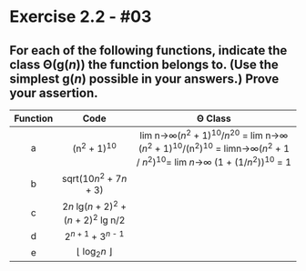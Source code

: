 # Exercise 2.2 - #03
## For each of the following functions, indicate the class Θ(g(*n*)) the function belongs to. (Use the simplest g(*n*) possible in your answers.) Prove your assertion.

|Function| Code | Θ Class |
| :----: | :---: | :----: |
| a | (n<sup>2</sup> + 1)<sup>10</sup> | lim n→∞(*n*<sup>2</sup> + 1)<sup>10</sup>/*n*<sup>20</sup> = lim n→∞ (*n*<sup>2</sup> + 1)<sup>10</sup>/(n<sup>2</sup>)<sup>10</sup> = limn→∞(*n*<sup>2</sup> + 1 / *n*<sup>2</sup>)<sup>10</sup>= lim *n*→∞ (1 + (1/*n*<sup>2</sup>))<sup>10</sup> = 1 |
| b | sqrt(10*n*<sup>2</sup> + 7*n* + 3) | |
| c | 2*n* lg(*n* + 2)<sup>2</sup> + (*n* + 2)<sup>2</sup> lg n/2 | |
| d | 2<sup>*n* + 1</sup> + 3<sup>*n* - 1</sup> | |
| e | ⌊ log<sub>2</sub>*n* ⌋ |  |
